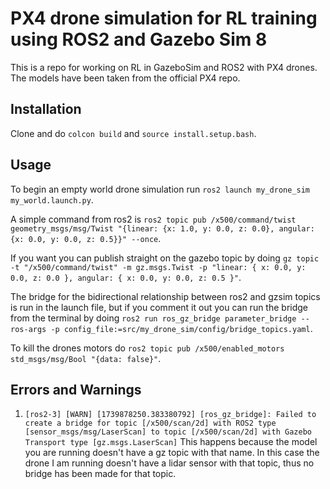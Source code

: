 # PX4 drone simulation for RL training using ROS2 and Gazebo Sim 8
This is a repo for working on RL in GazeboSim and ROS2 with PX4 drones. The models have been taken from the official PX4 repo.

## Installation
Clone and do ```colcon build``` and ```source install.setup.bash```.

## Usage
To begin an empty world drone simulation run ```ros2 launch my_drone_sim my_world.launch.py```.

A simple command from ros2 is ```ros2 topic pub /x500/command/twist geometry_msgs/msg/Twist "{linear: {x: 1.0, y: 0.0, z: 0.0}, angular: {x: 0.0, y: 0.0, z: 0.5}}" --once```.

If you want you can publish straight on the gazebo topic by doing ```gz topic -t "/x500/command/twist" -m gz.msgs.Twist -p "linear: { x: 0.0, y: 0.0, z: 0.0 }, angular: { x: 0.0, y: 0.0, z: 0.5 }"```.

The bridge for the bidirectional relationship between ros2 and gzsim topics is run in the launch file, but if you comment it out you can run the bridge from the terminal by doing ```ros2 run ros_gz_bridge parameter_bridge --ros-args -p config_file:=src/my_drone_sim/config/bridge_topics.yaml```.

To kill the drones motors do ```ros2 topic pub /x500/enabled_motors std_msgs/msg/Bool "{data: false}"```.


## Errors and Warnings
1. ```[ros2-3] [WARN] [1739878250.383380792] [ros_gz_bridge]: Failed to create a bridge for topic [/x500/scan/2d] with ROS2 type [sensor_msgs/msg/LaserScan] to topic [/x500/scan/2d] with Gazebo Transport type [gz.msgs.LaserScan]```
This happens because the model you are running doesn't have a gz topic with that name. In this case the drone I am running doesn't have a lidar sensor with that topic, thus no bridge has been made for that topic.